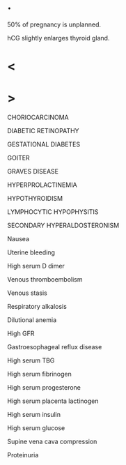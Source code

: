 # .

50% of pregnancy is unplanned.

hCG slightly enlarges thyroid gland.

# <

# >

CHORIOCARCINOMA

DIABETIC RETINOPATHY

GESTATIONAL DIABETES

GOITER

GRAVES DISEASE

HYPERPROLACTINEMIA

HYPOTHYROIDISM

LYMPHOCYTIC HYPOPHYSITIS

SECONDARY HYPERALDOSTERONISM

Nausea

Uterine bleeding

High serum D dimer

Venous thromboembolism

Venous stasis

Respiratory alkalosis

Dilutional anemia

High GFR

Gastroesophageal reflux disease

High serum TBG

High serum fibrinogen

High serum progesterone

High serum placenta lactinogen

High serum insulin

High serum glucose

Supine vena cava compression

Proteinuria
